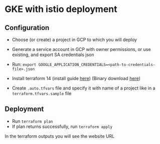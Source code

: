 # GKE with istio deployment

## Configuration

* Choose (or create) a project in GCP to which you will deploy
* Generate a service account in GCP with owner permissions, or use existing, and export SA credentials json

* Run:
`export GOOGLE_APPLICATION_CREDENTIALS=<path-to-credentials-file>.json`

* Install terraform 14
(install guide [here](https://learn.hashicorp.com/tutorials/terraform/install-cli))
(Binary download [here](https://www.terraform.io/downloads.html))

* Create `.auto.tfvars` file and specify it with name of a project like in a `terraform.tfvars.sample` file


## Deployment

* Run
`terraform plan`
* If plan returns successfully, run
`terraform apply`

In the terraform outputs you will see the website URL
